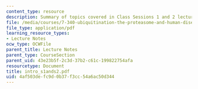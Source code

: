 ```yaml
---
content_type: resource
description: Summary of topics covered in Class Sessions 1 and 2 lectures.
file: /media/courses/7-340-ubiquitination-the-proteasome-and-human-disease-fall-2004/4af503defc9d0b37f3cc54a6ac50d344_intro_s1ands2.pdf
file_type: application/pdf
learning_resource_types:
- Lecture Notes
ocw_type: OCWFile
parent_title: Lecture Notes
parent_type: CourseSection
parent_uid: 43e23b5f-2c3d-37b2-c61c-199822754afa
resourcetype: Document
title: intro_s1ands2.pdf
uid: 4af503de-fc9d-0b37-f3cc-54a6ac50d344
---
```

